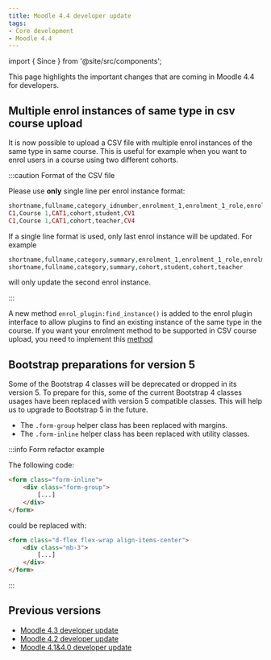 ```yaml
---
title: Moodle 4.4 developer update
tags:
- Core development
- Moodle 4.4
---
```


<!-- markdownlint-disable no-inline-html -->

import { Since } from '@site/src/components';

This page highlights the important changes that are coming in Moodle 4.4 for developers.

## Multiple enrol instances of same type in csv course upload

<Since version="4.4" issueNumber="MDL-43820" />

It is now possible to upload a CSV file with multiple enrol instances of the same type in same course. This is useful for example when you want to enrol users in a course using two different cohorts.

:::caution Format of the CSV file

Please use **only** single line per enrol instance format:

```php
shortname,fullname,category_idnumber,enrolment_1,enrolment_1_role,enrolment_1_cohortidnumber
C1,Course 1,CAT1,cohort,student,CV1
C1,Course 1,CAT1,cohort,teacher,CV4
```

If a single line format is used, only last enrol instance will be updated. For example

```php
shortname,fullname,category,summary,enrolment_1,enrolment_1_role,enrolment_2,enrolment_2_role
shortname,fullname,category,summary,cohort,student,cohort,teacher
```

will only update the second enrol instance.

:::

A new method `enrol_plugin:find_instance()` is added to the enrol plugin interface to allow plugins to find an existing instance of the same type in the course. If you want your enrolment method to be supported in CSV course upload, you need to implement this [method](./apis/plugintypes/enrol#enrol_pluginfind_instance-stdclass)

## Bootstrap preparations for version 5

<Since version="4.4" issueNumber="MDL-71979" />

Some of the Bootstrap 4 classes will be deprecated or dropped in its version 5. To prepare for this, some of the current Bootstrap 4 classes usages have been replaced with version 5 compatible classes. This will help us to upgrade to Bootstrap 5 in the future.

- The `.form-group` helper class has been replaced with margins.
- The `.form-inline` helper class has been replaced with utility classes.

:::info Form refactor example

The following code:

```html
<form class="form-inline">
    <div class="form-group">
        [...]
    </div>
</form>
```

could be replaced with:

```html
<form class="d-flex flex-wrap align-items-center">
    <div class="mb-3">
        [...]
    </div>
</form>
```

:::

## Previous versions

- [Moodle 4.3 developer update](./4.3/devupdate)
- [Moodle 4.2 developer update](./4.2/devupdate)
- [Moodle 4.1&4.0 developer update](./4.1/devupdate)
